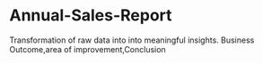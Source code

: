 # Annual-Sales-Report
Transformation of raw data into into meaningful insights.
Business Outcome,area of improvement,Conclusion
